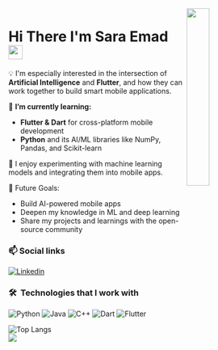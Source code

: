 
<img align="right" src="https://raw.githubusercontent.com/mohamedelkashef15/SaraEmad211/main/github-profile.png" width="30%">
<h1>
  Hi There I'm Sara Emad 
  <img src="https://media.giphy.com/media/hvRJCLFzcasrR4ia7z/giphy.gif" width="28">
</h1>
<p>
💡 I'm especially interested in the intersection of <strong>Artificial Intelligence</strong> and <strong>Flutter</strong>, and how they can work together to build smart mobile applications.

</p>

🔭 <strong>I’m currently learning:</strong>
- <strong>Flutter & Dart</strong> for cross-platform mobile development  
- <strong>Python</strong> and its AI/ML libraries like NumPy, Pandas, and Scikit-learn

🤖 I enjoy experimenting with machine learning models and integrating them into mobile apps.

🎯 Future Goals:
- Build AI-powered mobile apps  
- Deepen my knowledge in ML and deep learning  
- Share my projects and learnings with the open-source community

  
###  📫 Social links
<p>
<a href="[https://www.linkedin.com/in/Sara Emad/](https://www.linkedin.com/in/sara-emad-80ab88307/)"><img
    src="https://img.shields.io/badge/-Linkedin-0072b1?style=flat&logo=linkedin&logoColor=white" alt="Linkedin"></a>
</p>

### 🛠 &nbsp;Technologies that I work with
![Python](https://img.shields.io/badge/-Python-000000?style=flat&logo=python)
![Java](https://img.shields.io/badge/-Java-000000?style=flat&logo=java)
![C++](https://img.shields.io/badge/-C++-000000?style=flat&logo=c%2b%2b)
![Dart](https://img.shields.io/badge/-Dart-000000?style=flat&logo=dart)
![Flutter](https://img.shields.io/badge/-Flutter-000000?style=flat&logo=flutter)

<!-- ![Top Langs](https://github-readme-stats.vercel.app/api/top-langs/?username=mohamedelkashef15&hide_progress=true) -->
![Top Langs](https://github-readme-stats.vercel.app/api/top-langs/?username=SaraEmad211&layout=compact)
<br>
<a href="https://komarev.com/ghpvc/?username=SaraEmad211&style=for-the-badge">
    <img src="https://komarev.com/ghpvc/?username=SaraEmad211&style=for-the-badge">
</a>

